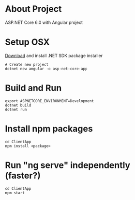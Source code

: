 # About Project
ASP.NET Core 6.0 with Angular project

# Setup OSX

[Download](https://dotnet.microsoft.com/en-us/download/dotnet/6.0) and install .NET SDK package installer

```
# Create new project
dotnet new angular -o asp-net-core-app
```

# Build and Run

```
export ASPNETCORE_ENVIRONMENT=Development
dotnet build
dotnet run
```

# Install npm packages

```
cd ClientApp
npm install <package>
```

# Run "ng serve" independently (faster?)
```
cd ClientApp
npm start
```
